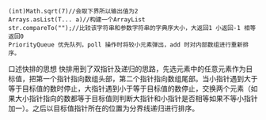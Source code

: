     (int)Math.sqrt(7)//会取下界所以输出值为2
    Arrays.asList(T... a)//构建一个ArrayList
    str.compareTo("");//比较该字符串和参数字符串的字典序大小，大返回1 小返回-1 相等返回0
    PriorityQueue 优先队列，poll 操作时将较小元素弹出，add 时对内部数组进行重新排序。
口述快排的思想
快排用到了双指针及递归的思路，先选元素中的任意元素作为目标值，把第一个指针指向数组头部，第二个指针指向数组尾部。当小指针遇到大于等于目标值的数时停止，大指针遇到小于等于目标值的数停止，交换两个元素（如果大小指针指向的数都等于目标值则判断大指针和小指针是否相等如果不等小指针加一）。之后以目标值指针所在的位置为分界线递归进行排序。